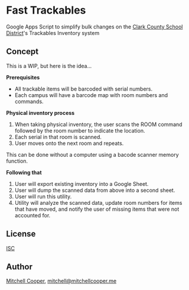 # Fast Trackables
 
Google Apps Script to simplify bulk changes on the [Clark County School District](https://ccsd.net)'s Trackables Inventory system

## Concept

This is a WIP, but here is the idea...

**Prerequisites**
* All trackable items will be barcoded with serial numbers.
* Each campus will have a barcode map with room numbers and commands.

**Physical inventory process**
1. When taking physical inventory, the user scans the ROOM command followed by the room number to indicate the location.
2. Each serial in that room is scanned.
3. User moves onto the next room and repeats.  

This can be done without a computer using a bacode scanner memory function.

**Following that**
1. User will export existing inventory into a Google Sheet.
2. User will dump the scanned data from above into a second sheet.
3. User will run this utility.
4. Utility will analyze the scanned data, update room numbers for items that have moved, and notify the user of missing items that were not accounted for.

## License

[ISC](LICENSE)

## Author

[Mitchell Cooper](https://mitchellcooper.me), <mitchell@mitchellcooper.me>
